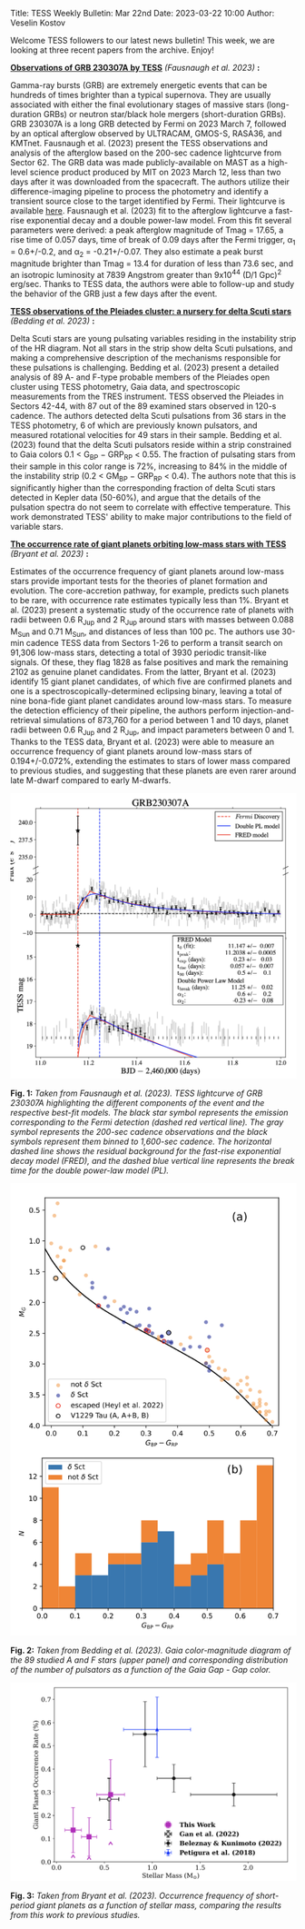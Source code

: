 Title: TESS Weekly Bulletin: Mar 22nd
Date: 2023-03-22 10:00
Author: Veselin Kostov



Welcome TESS followers to our latest news bulletin! This week, we are looking at three recent papers from the archive. Enjoy!


**[Observations of GRB 230307A by TESS](https://arxiv.org/abs/2303.07319)** *(Fausnaugh et al. 2023)* **:**

Gamma-ray bursts (GRB) are extremely energetic events that can be hundreds of times brighter than a typical supernova. They are usually associated with either the final evolutionary stages of massive stars (long-duration GRBs) or neutron star/black hole mergers (short-duration GRBs). GRB 230307A is a long GRB detected by Fermi on 2023 March 7, followed by an optical afterglow observed by ULTRACAM, GMOS-S, RASA36, and KMTnet. Fausnaugh et al. (2023) present the TESS observations and analysis of the afterglow based on the 200-sec cadence lightcurve from Sector 62. The GRB data was made publicly-available on MAST as a high-level science product produced by MIT on 2023 March 12, less than two days after it was downloaded from the spacecraft. The authors utilize their difference-imaging pipeline to process the photometry and identify a transient source close to the target identified by Fermi. Their lightcurve is available [here](https://tess.mit.edu/public/tesstransients/light_curves/lc_grb230307A_cleaned.txt). Fausnaugh et al. (2023) fit to the afterglow lightcurve a fast-rise exponential decay and a double power-law model. From this fit several parameters were derived: a peak afterglow magnitude of Tmag = 17.65, a rise time of 0.057 days, time of break of 0.09 days after the Fermi trigger, &alpha;<sub>1</sub> = 0.6+/-0.2, and &alpha;<sub>2</sub> = -0.21+/-0.07. They also estimate a peak burst magnitude brighter than Tmag = 13.4 for duration of less than 73.6 sec, and an isotropic luminosity at 7839 Angstrom greater than 9x10<sup>44</sup> (D/1 Gpc)<sup>2</sup> erg/sec. Thanks to TESS data, the authors were able to follow-up and study the behavior of the GRB just a few days after the event.


**[TESS observations of the Pleiades cluster: a nursery for delta Scuti stars](https://arxiv.org/abs/2212.12087)** *(Bedding et al. 2023)* **:**

Delta Scuti stars are young pulsating variables residing in the instability strip of the HR diagram. Not all stars in the strip show delta Scuti pulsations, and making a comprehensive description of the mechanisms responsible for these pulsations is challenging. Bedding et al. (2023) present a detailed analysis of 89 A- and F-type probable members of the Pleiades open cluster using TESS photometry, Gaia data, and spectroscopic measurements from the TRES instrument. TESS observed the Pleiades in Sectors 42-44, with 87 out of the 89 examined stars observed in 120-s cadence. The authors detected delta Scuti pulsations from 36 stars in the TESS photometry, 6 of which are previously known pulsators, and measured rotational velocities for 49 stars in their sample. Bedding et al. (2023) found that the delta Scuti pulsators reside within a strip constrained to Gaia colors 0.1 < G<sub>BP</sub> − GRP<sub>RP</sub> < 0.55. The fraction of pulsating stars from their sample in this color range is 72%, increasing to 84% in the middle of the instability strip (0.2 < GM<sub>BP</sub> − GRP<sub>RP</sub> < 0.4). The authors note that this is significantly higher than the corresponding fraction of delta Scuti stars detected in Kepler data (50-60%), and argue that the details of the pulsation spectra do not seem to correlate with effective temperature. This work demonstrated TESS' ability to make major contributions to the field of variable stars. 


**[The occurrence rate of giant planets orbiting low-mass stars with TESS](https://arxiv.org/abs/2303.00659)** *(Bryant et al. 2023)* **:**

Estimates of the occurrence frequency of giant planets around low-mass stars provide important tests for the theories of planet formation and evolution. The core-accretion pathway, for example, predicts such planets to be rare, with occurrence rate estimates typically less than 1%. Bryant et al. (2023) present a systematic study of the occurrence rate of planets with radii between 0.6 R<sub>Jup</sub> and 2 R<sub>Jup</sub> around stars with masses between 0.088 M<sub>Sun</sub> and 0.71 M<sub>Sun</sub>, and distances of less than 100 pc. The authors use 30-min cadence TESS data from Sectors 1-26 to perform a transit search on 91,306 low-mass stars, detecting a total of 3930 periodic transit-like signals. Of these, they flag 1828 as false positives and mark the remaining 2102 as genuine planet candidates. From the latter, Bryant et al. (2023) identify 15 giant planet candidates, of which five are confirmed planets and one is a spectroscopically-determined eclipsing binary, leaving a total of nine bona-fide giant planet candidates around low-mass stars. To measure the detection efficiency of their pipeline, the authors perform injection-and-retrieval simulations of 873,760 for a period between 1 and 10 days, planet radii between 0.6 R<sub>Jup</sub> and 2 R<sub>Jup</sub>, and impact parameters between 0 and 1. Thanks to the TESS data, Bryant et al. (2023) were able to measure an occurrence frequency of giant planets around low-mass stars of 0.194+/-0.072%, extending the estimates to stars of lower mass compared to previous studies, and suggesting that these planets are even rarer around late M-dwarf compared to early M-dwarfs. 

![Fausnaugh 2023](images/news/Fausnaugh_2023_Fig1.png)


**Fig. 1:** *Taken from Fausnaugh et al. (2023). TESS lightcurve of GRB 230307A highlighting the different components of the event and the respective best-fit models. The black star symbol represents the emission corresponding to the Fermi detection (dashed red vertical line). The gray symbol represents the 200-sec cadence observations and the black symbols represent them binned to 1,600-sec cadence. The horizontal dashed line shows the residual background for the fast-rise exponential decay model (FRED), and the dashed blue vertical line represents the break time for the double power-law model (PL).*

![Bedding2023](images/news/Bedding_2023_Fig3.png)

**Fig. 2:** *Taken from Bedding et al. (2023). Gaia color-magnitude diagram of the 89 studied A and F stars (upper panel) and corresponding distribution of the number of pulsators as a function of the Gaia Gap - Gap color.*

![Bryant2023](images/news/Bryant_2023_Fig12.png)

**Fig. 3:** *Taken from Bryant et al. (2023). Occurrence frequency of short-period giant planets as a function of stellar mass, comparing the results from this work to previous studies.*

